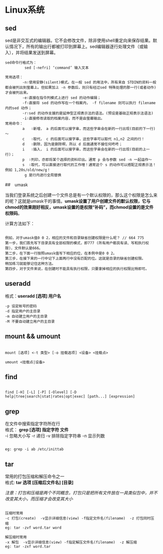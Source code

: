 # Linux系统

## sed

sed是非交互式的编辑器。它不会修改文件，除非使用shell重定向来保存结果。默认情况下，所有的输出行都被打印到屏幕上。sed编辑器逐行处理文件（或输入），并将结果发送到屏幕。

```
sed命令行格式为：
         sed [-nefri] ‘command’ 输入文本    

常用选项：
        -n∶使用安静(silent)模式。在一般 sed 的用法中，所有来自 STDIN的资料一般都会被列出到萤幕上。但如果加上 -n 参数后，则只有经过sed 特殊处理的那一行(或者动作)才会被列出来。
        -e∶直接在指令列模式上进行 sed 的动作编辑；
        -f∶直接将 sed 的动作写在一个档案内， -f filename 则可以执行 filename 内的sed 动作；
        -r∶sed 的动作支援的是延伸型正规表示法的语法。(预设是基础正规表示法语法)
        -i∶直接修改读取的档案内容，而不是由萤幕输出。       
常用命令：
        a   ∶新增， a 的后面可以接字串，而这些字串会在新的一行出现(目前的下一行)～
        c   ∶取代， c 的后面可以接字串，这些字串可以取代 n1,n2 之间的行！
        d   ∶删除，因为是删除啊，所以 d 后面通常不接任何咚咚；
        i   ∶插入， i 的后面可以接字串，而这些字串会在新的一行出现(目前的上一行)；
        p  ∶列印，亦即将某个选择的资料印出。通常 p 会与参数 sed -n 一起运作～
        s  ∶取代，可以直接进行取代的工作哩！通常这个 s 的动作可以搭配正规表示法！例如 1,20s/old/new/g！
         g 是行内进行全局替换
```

##　umask

当我们登录系统之后创建一个文件总是有一个默认权限的，那么这个权限是怎么来的呢？这就是umask干的事情。**umask设置了用户创建文件的默认权限，它与chmod的效果刚好相反，umask设置的是权限“补码”，而chmod设置的是文件权限码**。

计算方法如下：

```

例如，对于umask值0 0 2，相应的文件和目录缺省创建权限是什么呢？ // 664 775
第一步，我们首先写下目录具有全部权限的模式，即777 (所有用户都具有读、写和执行权限)，文件默认是666。
第二步，在下面一行按照umask值写下相应的位，在本例中是0 0 2。
第三步，在接下来的一行中记下上面两行中没有匹配的位。这就是目录的缺省创建权限。
稍加练习就能够记住这种方法。
第四步，对于文件来说，在创建时不能具有执行权限，只要拿掉相应的执行权限比特即可。

```

## useradd

格式：**useradd [选项] 用户名**
```
-p 设定帐号的密码
-d 指定用户的主目录
-m 自动建立用户的主目录
-M 不要自动建立用户的主目录
```

## mount && umount

```

mount [选项] <-t 类型> [-o 挂载选项] <设备> <挂载点>

umount <挂载点|设备>

```


## find

```

find [-H] [-L] [-P] [-Olevel] [-D help|tree|search|stat|rates|opt|exec] [path...] [expression]

```


## grep


在文件中搜索指定字符所在行   
格式： **grep [选项] 指定字符 文件**  
-i 忽略大小写 -r 递归  -v 排除指定字符串  -n 显示列数 
  
```

eg: grep -i ab /etc/inittab 

```


## tar


常用的打包压缩和解压命令之一<br/>格式: **tar 选项 [压缩后文件名] [目录]** 

*注意：打包和压缩是两个不同概念，打包只是把所有文件放在一具类似包中，并不改变其大小，而压缩才会改变其大小*

```

压缩时常用    
-c 打包(create)  -v显示详细信息(view) -f指定文件名(filename)  -z 打包同时压缩    
eg: tar -zvf word.tar word    

解压缩时常用    
-x 解包  -v显示详细信息(view) -f指定解压文件名(filename)  -z 解压缩    
eg: tar -zxf word.tar    
 
```
